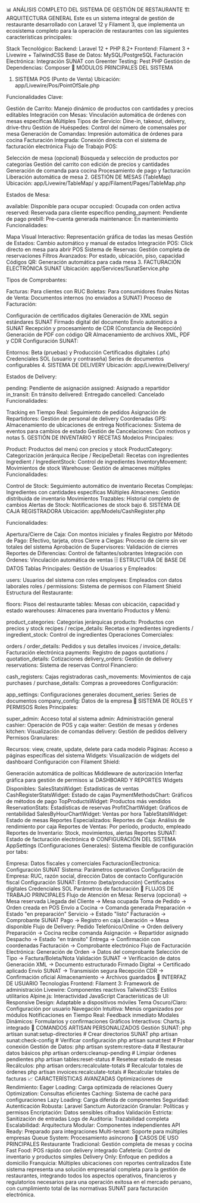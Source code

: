 📊 ANÁLISIS COMPLETO DEL SISTEMA DE GESTIÓN DE RESTAURANTE
🏗️ ARQUITECTURA GENERAL
Este es un sistema integral de gestión de restaurante desarrollado con Laravel 12 y Filament 3, que implementa un ecosistema completo para la operación de restaurantes con las siguientes características principales:

Stack Tecnológico:
Backend: Laravel 12 + PHP 8.2+
Frontend: Filament 3 + Livewire + TailwindCSS
Base de Datos: MySQL/PostgreSQL
Facturación Electrónica: Integración SUNAT con Greenter
Testing: Pest PHP
Gestión de Dependencias: Composer
🎯 MÓDULOS PRINCIPALES DEL SISTEMA
1. SISTEMA POS (Punto de Venta)
Ubicación: app/Livewire/Pos/PointOfSale.php

Funcionalidades Clave:

Gestión de Carrito: Manejo dinámico de productos con cantidades y precios editables
Integración con Mesas: Vinculación automática de órdenes con mesas específicas
Múltiples Tipos de Servicio: Dine-in, takeout, delivery, drive-thru
Gestión de Huéspedes: Control del número de comensales por mesa
Generación de Comandas: Impresión automática de órdenes para cocina
Facturación Integrada: Conexión directa con el sistema de facturación electrónica
Flujo de Trabajo POS:

Selección de mesa (opcional)
Búsqueda y selección de productos por categorías
Gestión del carrito con edición de precios y cantidades
Generación de comanda para cocina
Procesamiento de pago y facturación
Liberación automática de mesa
2. GESTIÓN DE MESAS (TableMap)
Ubicación: app/Livewire/TableMap/ y app/Filament/Pages/TableMap.php

Estados de Mesa:

available: Disponible para ocupar
occupied: Ocupada con orden activa
reserved: Reservada para cliente específico
pending_payment: Pendiente de pago
prebill: Pre-cuenta generada
maintenance: En mantenimiento
Funcionalidades:

Mapa Visual Interactivo: Representación gráfica de todas las mesas
Gestión de Estados: Cambio automático y manual de estados
Integración POS: Click directo en mesa para abrir POS
Sistema de Reservas: Gestión completa de reservaciones
Filtros Avanzados: Por estado, ubicación, piso, capacidad
Códigos QR: Generación automática para cada mesa
3. FACTURACIÓN ELECTRÓNICA SUNAT
Ubicación: app/Services/SunatService.php

Tipos de Comprobantes:

Facturas: Para clientes con RUC
Boletas: Para consumidores finales
Notas de Venta: Documentos internos (no enviados a SUNAT)
Proceso de Facturación:

Configuración de certificados digitales
Generación de XML según estándares SUNAT
Firmado digital del documento
Envío automático a SUNAT
Recepción y procesamiento de CDR (Constancia de Recepción)
Generación de PDF con código QR
Almacenamiento de archivos XML, PDF y CDR
Configuración SUNAT:

Entornos: Beta (pruebas) y Producción
Certificados digitales (.pfx)
Credenciales SOL (usuario y contraseña)
Series de documentos configurables
4. SISTEMA DE DELIVERY
Ubicación: app/Livewire/Delivery/

Estados de Delivery:

pending: Pendiente de asignación
assigned: Asignado a repartidor
in_transit: En tránsito
delivered: Entregado
cancelled: Cancelado
Funcionalidades:

Tracking en Tiempo Real: Seguimiento de pedidos
Asignación de Repartidores: Gestión de personal de delivery
Coordenadas GPS: Almacenamiento de ubicaciones de entrega
Notificaciones: Sistema de eventos para cambios de estado
Gestión de Cancelaciones: Con motivos y notas
5. GESTIÓN DE INVENTARIO Y RECETAS
Modelos Principales:

Product: Productos del menú con precios y stock
ProductCategory: Categorización jerárquica
Recipe / RecipeDetail: Recetas con ingredientes
Ingredient / IngredientStock: Control de ingredientes
InventoryMovement: Movimientos de stock
Warehouse: Gestión de almacenes múltiples
Funcionalidades:

Control de Stock: Seguimiento automático de inventario
Recetas Complejas: Ingredientes con cantidades específicas
Múltiples Almacenes: Gestión distribuida de inventario
Movimientos Trazables: Historial completo de cambios
Alertas de Stock: Notificaciones de stock bajo
6. SISTEMA DE CAJA REGISTRADORA
Ubicación: app/Models/CashRegister.php

Funcionalidades:

Apertura/Cierre de Caja: Con montos iniciales y finales
Registro por Método de Pago: Efectivo, tarjeta, otros
Cierre a Ciegas: Proceso de cierre sin ver totales del sistema
Aprobación de Supervisores: Validación de cierres
Reportes de Diferencias: Control de faltantes/sobrantes
Integración con Órdenes: Vinculación automática de ventas
🗄️ ESTRUCTURA DE BASE DE DATOS
Tablas Principales:
Gestión de Usuarios y Empleados:

users: Usuarios del sistema con roles
employees: Empleados con datos laborales
roles / permissions: Sistema de permisos con Filament Shield
Estructura del Restaurante:

floors: Pisos del restaurante
tables: Mesas con ubicación, capacidad y estado
warehouses: Almacenes para inventario
Productos y Menú:

product_categories: Categorías jerárquicas
products: Productos con precios y stock
recipes / recipe_details: Recetas e ingredientes
ingredients / ingredient_stock: Control de ingredientes
Operaciones Comerciales:

orders / order_details: Pedidos y sus detalles
invoices / invoice_details: Facturación electrónica
payments: Registro de pagos
quotations / quotation_details: Cotizaciones
delivery_orders: Gestión de delivery
reservations: Sistema de reservas
Control Financiero:

cash_registers: Cajas registradoras
cash_movements: Movimientos de caja
purchases / purchase_details: Compras a proveedores
Configuración:

app_settings: Configuraciones generales
document_series: Series de documentos
company_config: Datos de la empresa
🔐 SISTEMA DE ROLES Y PERMISOS
Roles Principales:

super_admin: Acceso total al sistema
admin: Administración general
cashier: Operación de POS y caja
waiter: Gestión de mesas y órdenes
kitchen: Visualización de comandas
delivery: Gestión de pedidos delivery
Permisos Granulares:

Recursos: view, create, update, delete para cada modelo
Páginas: Acceso a páginas específicas del sistema
Widgets: Visualización de widgets del dashboard
Configuración con Filament Shield:

Generación automática de políticas
Middleware de autorización
Interfaz gráfica para gestión de permisos
📊 DASHBOARD Y REPORTES
Widgets Disponibles:
SalesStatsWidget: Estadísticas de ventas
CashRegisterStatsWidget: Estado de cajas
PaymentMethodsChart: Gráficos de métodos de pago
TopProductsWidget: Productos más vendidos
ReservationStats: Estadísticas de reservas
ProfitChartWidget: Gráficos de rentabilidad
SalesByHourChartWidget: Ventas por hora
TableStatsWidget: Estado de mesas
Reportes Especializados:
Reportes de Caja: Análisis de rendimiento por caja
Reportes de Ventas: Por período, producto, empleado
Reportes de Inventario: Stock, movimientos, alertas
Reportes SUNAT: Estado de facturación electrónica
⚙️ CONFIGURACIÓN DEL SISTEMA
AppSettings (Configuraciones Generales):
Sistema flexible de configuración por tabs:

Empresa: Datos fiscales y comerciales
FacturacionElectronica: Configuración SUNAT
Sistema: Parámetros operativos
Configuración de Empresa:
RUC, razón social, dirección
Datos de contacto
Configuración fiscal
Configuración SUNAT:
Entorno (beta/producción)
Certificados digitales
Credenciales SOL
Parámetros de facturación
🔄 FLUJOS DE TRABAJO PRINCIPALES
Flujo de Atención en Mesa:
Reserva (opcional) → Mesa reservada
Llegada del Cliente → Mesa ocupada
Toma de Pedido → Orden creada en POS
Envío a Cocina → Comanda generada
Preparación → Estado "en preparación"
Servicio → Estado "listo"
Facturación → Comprobante SUNAT
Pago → Registro en caja
Liberación → Mesa disponible
Flujo de Delivery:
Pedido Telefónico/Online → Orden delivery
Preparación → Cocina recibe comanda
Asignación → Repartidor asignado
Despacho → Estado "en tránsito"
Entrega → Confirmación con coordenadas
Facturación → Comprobante electrónico
Flujo de Facturación Electrónica:
Generación de Orden → Datos del comprobante
Selección de Tipo → Factura/Boleta/Nota
Validación SUNAT → Verificación de datos
Generación XML → Documento estructurado
Firmado Digital → Certificado aplicado
Envío SUNAT → Transmisión segura
Recepción CDR → Confirmación oficial
Almacenamiento → Archivos guardados
🎨 INTERFAZ DE USUARIO
Tecnologías Frontend:
Filament 3: Framework de administración
Livewire: Componentes reactivos
TailwindCSS: Estilos utilitarios
Alpine.js: Interactividad JavaScript
Características de UI:
Responsive Design: Adaptable a dispositivos móviles
Tema Oscuro/Claro: Configuración por usuario
Navegación Intuitiva: Menús organizados por módulos
Notificaciones en Tiempo Real: Feedback inmediato
Modales Dinámicos: Formularios y confirmaciones
Gráficos Interactivos: Charts.js integrado
🔧 COMANDOS ARTISAN PERSONALIZADOS
Gestión SUNAT:
php artisan sunat:setup-directories    # Crear directorios SUNAT
php artisan sunat:check-config         # Verificar configuración
php artisan sunat:test                 # Probar conexión
Gestión de Datos:
php artisan system:restore-data        # Restaurar datos básicos
php artisan orders:cleanup-pending     # Limpiar órdenes pendientes
php artisan tables:reset-status        # Resetear estado de mesas
Recálculos:
php artisan orders:recalculate-totals   # Recalcular totales de órdenes
php artisan invoices:recalculate-totals # Recalcular totales de facturas
📈 CARACTERÍSTICAS AVANZADAS
Optimizaciones de Rendimiento:
Eager Loading: Carga optimizada de relaciones
Query Optimization: Consultas eficientes
Caching: Sistema de caché para configuraciones
Lazy Loading: Carga diferida de componentes
Seguridad:
Autenticación Robusta: Laravel Sanctum
Autorización Granular: Políticas y permisos
Encriptación: Datos sensibles cifrados
Validación Estricta: Sanitización de entradas
Logs de Auditoría: Trazabilidad completa
Escalabilidad:
Arquitectura Modular: Componentes independientes
API Ready: Preparado para integraciones
Multi-tenant: Soporte para múltiples empresas
Queue System: Procesamiento asíncrono
🎯 CASOS DE USO PRINCIPALES
Restaurante Tradicional: Gestión completa de mesas y cocina
Fast Food: POS rápido con delivery integrado
Cafetería: Control de inventario y productos simples
Delivery Only: Enfoque en pedidos a domicilio
Franquicia: Múltiples ubicaciones con reportes centralizados
Este sistema representa una solución empresarial completa para la gestión de restaurantes, integrando todos los aspectos operativos, financieros y regulatorios necesarios para una operación exitosa en el mercado peruano, con cumplimiento total de las normativas SUNAT para facturación electrónica.